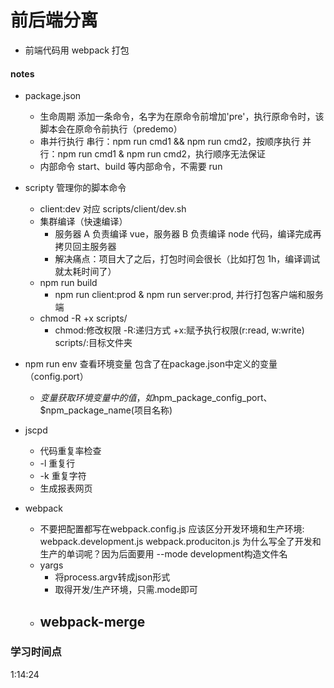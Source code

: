 # 前后端分离

- 前端代码用 webpack 打包

#### notes

- package.json

  - 生命周期
    添加一条命令，名字为在原命令前增加'pre'，执行原命令时，该脚本会在原命令前执行（predemo）
  - 串并行执行
    串行：npm run cmd1 && npm run cmd2，按顺序执行
    并行：npm run cmd1 & npm run cmd2，执行顺序无法保证
  - 内部命令
    start、build 等内部命令，不需要 run

- scripty 管理你的脚本命令
  - client:dev 对应 scripts/client/dev.sh
  - 集群编译（快速编译）
    - 服务器 A 负责编译 vue，服务器 B 负责编译 node 代码，编译完成再拷贝回主服务器
    - 解决痛点：项目大了之后，打包时间会很长（比如打包 1h，编译调试就太耗时间了）
  - npm run build
    - npm run client:prod & npm run server:prod, 并行打包客户端和服务端
  - chmod -R +x scripts/
    - chmod:修改权限 -R:递归方式 +x:赋予执行权限(r:read, w:write) scripts/:目标文件夹

- npm run env 查看环境变量 包含了在package.json中定义的变量（config.port）
  - $变量 获取环境变量中的值，如$npm_package_config_port、$npm_package_name(项目名称)

- jscpd
  - 代码重复率检查
  - -l 重复行
  - -k 重复字符
  - 生成报表网页

- webpack
  - 不要把配置都写在webpack.config.js
    应该区分开发环境和生产环境: 
      webpack.development.js
      webpack.produciton.js
    为什么写全了开发和生产的单词呢？因为后面要用 --mode development构造文件名
  - yargs
    - 将process.argv转成json形式
    - 取得开发/生产环境，只需.mode即可
  - webpack-merge
    - 

### 学习时间点

1:14:24
